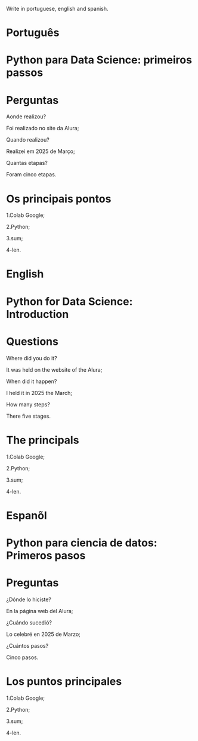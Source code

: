 Write in portuguese, english and spanish.

# Português 

#  Python para Data Science: primeiros passos



# Perguntas

Aonde realizou?

Foi realizado no site da Alura;

Quando realizou?

Realizei em 2025 de Março;

Quantas etapas?

Foram cinco etapas.

# Os principais pontos

1.Colab Google;

2.Python;

3.sum;

4-len.


# English

#  Python for Data Science: Introduction

# Questions

Where did you do it?

It was held on the website of the Alura;

When did it happen?

I held it in 2025 the March;

How many steps?

There five stages.

# The principals

1.Colab Google;

2.Python;

3.sum;

4-len.


# Espanõl

# Python para ciencia de datos: Primeros pasos

# Preguntas

¿Dónde lo hiciste?

En la página web del Alura;

¿Cuándo sucedió?

Lo celebré en 2025 de Marzo;

¿Cuántos pasos?

Cinco  pasos.

# Los puntos principales

1.Colab Google;

2.Python;

3.sum;

4-len.




